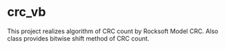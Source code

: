 # crc_vb
This project realizes algorithm of CRC count by Rocksoft Model CRC.
Also class provides bitwise shift method of CRC count.
